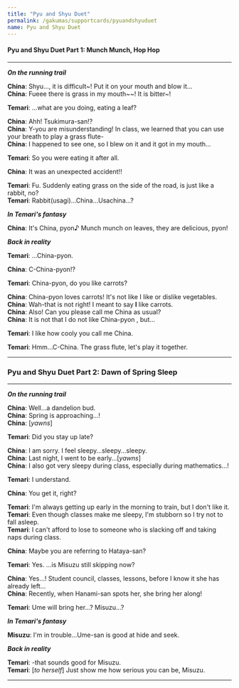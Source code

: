 ```yaml
---
title: "Pyu and Shyu Duet"
permalink: /gakumas/supportcards/pyuandshyuduet
name: Pyu and Shyu Duet
---
```

<!--<img src="/assets/images/events/valentineconcerto/sscsbirth.png">-->

#### Pyu and Shyu Duet Part 1: Munch Munch, Hop Hop

---

*__On the running trail__*

__China__: Shyu..., it is difficult~! Put it on your mouth and blow it...<br />
__China__: Fueee there is grass in my mouth~~! It is bitter~!

__Temari__: ...what are you doing, eating a leaf?

__China__: Ahh! Tsukimura-san!?<br />
__China__: Y-you are misunderstanding! In class, we learned that you can use your breath to play a grass flute-<br />
__China__: I happened to see one, so I blew on it and it got in my mouth...

__Temari__: So you were eating it after all.

__China__: It was an unexpected accident!!

__Temari__: Fu. Suddenly eating grass on the side of the road, is just like a rabbit, no?<br />
__Temari__: Rabbit(usagi)...China...Usachina...?

*__In Temari's fantasy__*

__China__: It's China, pyon♪ Munch munch on leaves, they are delicious, pyon!

*__Back in reality__*

__Temari__: ...China-pyon.

__China__: C-China-pyon!?

__Temari__: China-pyon, do you like carrots?

__China__: China-pyon loves carrots! It's not like I like or dislike vegetables.<br />
__China__: Wah-that is not right! I meant to say **I** like carrots.<br />
__China__: Also! Can you please call me China as usual?<br />
__China__: It is not that I do not like China-pyon , but...

__Temari__: I like how cooly you call me China.

__Temari__: Hmm...C-China. The grass flute, let's play it together.

---

### Pyu and Shyu Duet Part 2: Dawn of Spring Sleep

---

*__On the running trail__*

__China__: Well...a dandelion bud.<br />
__China__: Spring is approaching...!<br />
__China__: [*yawns*]

__Temari__: Did you stay up late?

__China__: I am sorry. I feel  sleepy...sleepy...sleepy.<br />
__China__: Last night, I went to be early...[*yawns*]<br />
__China__: I also got very sleepy during class, especially during mathematics...!

__Temari__: I understand.

__China__: You get it, right?

__Temari__: I'm always getting up early in the morning to train, but I don't like it.<br />
__Temari__: Even though classes make me sleepy, I'm stubborn so I try not to fall asleep.<br />
__Temari__: I can't afford to lose to someone who is slacking off and taking naps during class.

__China__: Maybe you are referring to Hataya-san?

__Temari__: Yes. ...is Misuzu still skipping now?

__China__: Yes...! Student council, classes, lessons, before I know it she has already left...<br />
__China__: Recently, when Hanami-san spots her, she bring her along!

__Temari__: Ume will bring her...? Misuzu...?

*__In Temari's fantasy__*

__Misuzu__: I'm in trouble...Ume-san is good at hide and seek.

*__Back in reality__*

__Temari__: -that sounds good for Misuzu.<br />
__Temari__: [*to herself*] Just show me how serious you can be, Misuzu.

---